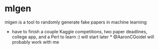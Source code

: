 # mlgen
mlgen is a tool to randomly generate fake papers in machine learning

* have to finish a couple Kaggle competitions, two paper deadlines, college app, and a Perl to learn :) will start later *
@AaronCGoidel will probably work with me
